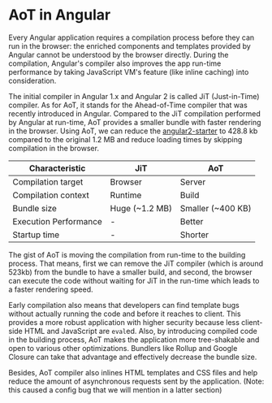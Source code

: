 # AoT in Angular

Every Angular application requires a compilation process before they can run in the browser: the enriched components and templates provided by Angular cannot be understood by the browser directly. During the compilation, Angular's compiler also improves the app run-time performance by taking JavaScript VM's feature (like inline caching) into consideration.

The initial compiler in Angular 1.x and Angular 2 is called JiT (Just-in-Time) compiler. As for AoT, it stands for the Ahead-of-Time compiler that was recently introduced in Angular. Compared to the JiT compilation performed by Angular at run-time, AoT provides a smaller bundle with faster rendering in the browser. Using AoT, we can reduce the [angular2-starter](https://github.com/rangle/angular2-starter/pull/149) to 428.8 kb compared to the original 1.2 MB and reduce loading times by skipping compilation in the browser.

| Characteristic        | JiT          | AoT               |
| --------------------- | ------------ | ----------------- |
| Compilation target    | Browser      | Server            |
| Compilation context   | Runtime      | Build             |
| Bundle size           | Huge (~1.2 MB) | Smaller (~400 KB) |
| Execution Performance | -            | Better            |
| Startup time          | -            | Shorter           |


The gist of AoT is moving the compilation from run-time to the building process. That means, first we can remove the JiT compiler (which is around 523kb) from the bundle to have a smaller build, and second, the browser can execute the code without waiting for JiT in the run-time which leads to a faster rendering speed.

Early compilation also means that developers can find template bugs without actually running the code and before it reaches to client. This provides a more robust application with higher security because less client-side HTML and JavaScript are `eval`ed. Also, by introducing compiled code in the building process, AoT makes the application more tree-shakable and open to various other optimizations. Bundlers like Rollup and Google Closure can take that advantage and effectively decrease the bundle size.

Besides, AoT compiler also inlines HTML templates and CSS files and help reduce the amount of asynchronous requests sent by the application. (Note: this caused a config bug that we will mention in a latter section)
